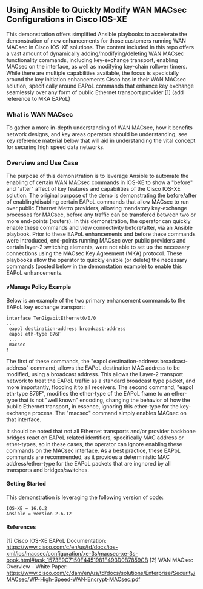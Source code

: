 ## Using Ansible to Quickly Modify WAN MACsec Configurations in Cisco IOS-XE 

This demonstration offers simplified Ansible playbooks to accelerate the demonstration of new enhancements for those customers running WAN MACsec in Cisco IOS-XE solutions.  The content included in this repo offers a vast amount of dynamically adding/modifying/deleting WAN MACsec functionality commands, including key-exchange transport, enabling MACsec on the interface, as well as modifying key-chain rollover timers.  While there are multiple capabilities available, the focus is specicially around the key initiation enhancements Cisco has in their WAN MACsec solution, specifically around EAPoL commands that enhance key exchange seamlessly over any form of public Ethernet transport provider [1] (add reference to MKA EAPoL)  

### What is WAN MACsec

To gather a more in-depth understanding of WAN MACsec, how it benefits network designs, and key areas operators should be understanding, see key reference material below that will aid in understanding the vital concept for securing high speed data networks.


### Overview and Use Case

The purpose of this demonstration is to leverage Ansible to automate the enabling of certain WAN MACsec commands in IOS-XE to show a "before" and "after" affect of key features and capabilities of the Cisco IOS-XE solution.  The original purpose of the demo is demonstrating the before/after of enabling/disabling certain EAPoL commands that allow MACsec to run over public Ethernet Metro providers, allowing mandatory key-exchange processes for MACsec, before any traffic can be transfered between two or more end-points (routers).  In this demonstration, the operator can quickly enable these commands and view connectivity before/after, via an Ansible playbook.  Prior to these EAPoL enhancements and before these commands were introduced, end-points running MACsec over public providers and certain layer-2 switching elements, were not able to set up the necessary connections using the MACsec Key Agreement (MKA) protocol.  These playbooks allow the operator to quickly enable (or delete) the necessary commands (posted below in the demonstation example) to enable this EAPoL enhancements.  

#### vManage Policy Example

Below is an example of the two primary enhancement commands to the EAPoL key exchange transport:

```
interface TenGigabitEthernet0/0/0
...
 eapol destination-address broadcast-address
 eapol eth-type 876F
 ...
 macsec
!
```
The first of these commands, the "eapol destination-address broadcast-address" command, allows the EAPoL destination MAC address to be modified, using a broadcast address.  This allows the Layer-2 transport network to treat the EAPoL traffic as a standard broadcast type packet, and more importantly, flooding it to all receivers. The second command, "eapol eth-type 876F", modifies the ether-type of the EAPoL frame to an ether-type that is not "well known" encoding, changing the behavior of how the public Ethernet transport, in essence, ignoring this ether-type for the key-exchange process. The "macsec" command simply enables MACsec on that interface.

It should be noted that not all Ethernet transports and/or provider backbone bridges react on EAPoL related identifiers, specifically MAC address or ether-types, so in these cases, the operator can ignore enabling these commands on the MACsec interface.  As a best practice, these EAPoL commands are recommended, as it provides a deterministic MAC address/ether-type for the EAPoL packets that are ingnored by all transports and bridges/switches.


#### Getting Started

This demonstration is leveraging the following version of code:

```
IOS-XE = 16.6.2
Ansible = version 2.6.12
```

#### References

[1] Cisco IOS-XE EAPoL Documentation: https://www.cisco.com/c/en/us/td/docs/ios-xml/ios/macsec/configuration/xe-3s/macsec-xe-3s-book.html#task_1573E9C7150F4451981F493D0B7859CB 
[2] WAN MACsec Overview - White Paper:  https://www.cisco.com/c/dam/en/us/td/docs/solutions/Enterprise/Security/MACsec/WP-High-Speed-WAN-Encrypt-MACsec.pdf 




